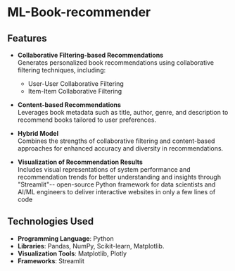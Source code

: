 ﻿# ML-Book-recommender

 ## Features

- **Collaborative Filtering-based Recommendations**  
  Generates personalized book recommendations using collaborative filtering techniques, including:
  - User-User Collaborative Filtering
  - Item-Item Collaborative Filtering

- **Content-based Recommendations**  
  Leverages book metadata such as title, author, genre, and description to recommend books tailored to user preferences.

- **Hybrid Model**  
  Combines the strengths of collaborative filtering and content-based approaches for enhanced accuracy and diversity in recommendations.

- **Visualization of Recommendation Results**  
  Includes visual representations of system performance and recommendation trends for better understanding and insights through "Streamlit"-- open-source Python framework for data scientists and AI/ML engineers to deliver interactive websites in only a few lines of code


 ## Technologies Used

- **Programming Language**: Python  
- **Libraries**: Pandas, NumPy, Scikit-learn, Matplotlib.  
- **Visualization Tools**: Matplotlib, Plotly  
- **Frameworks**: Streamlit
